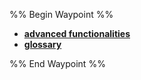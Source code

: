 %% Begin Waypoint %%
- **[advanced functionalities](./advanced%20functionalities/advanced%20functionalities.md)**
- **[glossary](./glossary/glossary.md)**

%% End Waypoint %%